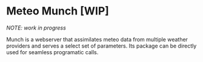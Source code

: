 # Meteo Munch [WIP]

_NOTE: work in progress_

Munch is a webserver that assimilates meteo data from multiple weather providers and serves a select set of parameters. Its package can be directly used for seamless programatic calls.
